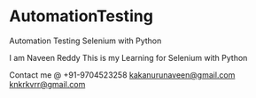 # AutomationTesting
Automation Testing Selenium with Python

I am Naveen Reddy
This is my Learning for Selenium with Python

Contact me @ +91-9704523258
kakanurunaveen@gmail.com
knkrkvrr@gmail.com
